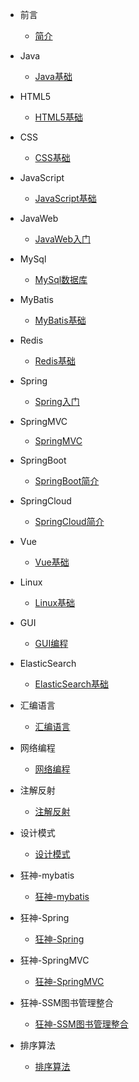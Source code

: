- 前言
    - [简介](en-us/README.md)

- Java
    - [Java基础](en-us/Java/JAVA基础.md)

- HTML5
    - [HTML5基础](en-us/HTML/HTML.md)

- CSS
    - [CSS基础](en-us/CSS/CSS.md)

- JavaScript
    - [JavaScript基础](en-us/JavaScript/JavaScript.md)

- JavaWeb   
    - [JavaWeb入门](en-us/JavaWeb/JavaWeb.md)

- MySql   
    - [MySql数据库](en-us/MySql/MySql数据库.md)

- MyBatis   
    - [MyBatis基础](en-us/MyBatis/MyBatis.md)

- Redis
    - [Redis基础](en-us/Redis/Redis.md)

- Spring   
    - [Spring入门](en-us/Spring/Spring.md)

- SpringMVC   
    - [SpringMVC](en-us/SpringMVC/SpringMVC.md)

- SpringBoot   
    - [SpringBoot简介](en-us/SpringBoot/SpringBoot.md)

- SpringCloud   
    - [SpringCloud简介](en-us/SpringCloud/SpringCloud.md)

- Vue   
    - [Vue基础](en-us/Vue/Vue基础.md)

- Linux   
    - [Linux基础](en-us/Linux基础/Linux基础.md)
- GUI   
    - [GUI编程](en-us/GUI/GUI.md)

- ElasticSearch
    - [ElasticSearch基础](en-us/ElasticSearch/ElasticSearch.md)

- 汇编语言   
    - [汇编语言](en-us/汇编语言/汇编语言.md)
- 网络编程   
    - [网络编程](en-us/网络编程/网络编程.md)
- 注解反射   
    - [注解反射](en-us/注解反射/注解反射.md)

- 设计模式
    - [设计模式](en-us/23种设计模式/23种设计模式.md)

- 狂神-mybatis   
    - [狂神-mybatis](en-us/狂神-mybatis/狂神-mybatis.md)

- 狂神-Spring   
    - [狂神-Spring](en-us/狂神-Spring/狂神-Spring.md)

- 狂神-SpringMVC   
    - [狂神-SpringMVC](en-us/狂神-SpringMVC/狂神-SpringMVC.md)

- 狂神-SSM图书管理整合   
    - [狂神-SSM图书管理整合](en-us/狂神-SSM图书管理整合/狂神-SSM图书管理整合.md)

- 排序算法
    - [排序算法](en-us/排序算法.md)

